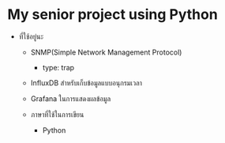 # My senior project using Python #

- ที่ใช้อยู่นะ
    * SNMP(Simple Network Management Protocol) 
        * type: trap
        
    * InfluxDB สำหรับเก็บข้อมูลแบบอนุกรมเวลา
    * Grafana ในการแสดงผลข้อมูล
    * ภาษาที่ใช้ในการเขียน
        * Python
        